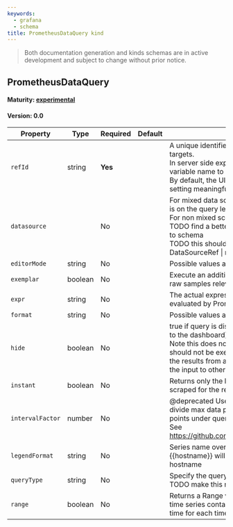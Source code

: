 ```yaml
---
keywords:
  - grafana
  - schema
title: PrometheusDataQuery kind
---
```

> Both documentation generation and kinds schemas are in active development and subject to change without prior notice.

## PrometheusDataQuery

#### Maturity: [experimental](../../../maturity/#experimental)
#### Version: 0.0



| Property         | Type    | Required | Default | Description                                                                                                                                                                                                                                             |
|------------------|---------|----------|---------|---------------------------------------------------------------------------------------------------------------------------------------------------------------------------------------------------------------------------------------------------------|
| `refId`          | string  | **Yes**  |         | A unique identifier for the query within the list of targets.<br/>In server side expressions, the refId is used as a variable name to identify results.<br/>By default, the UI will assign A->Z; however setting meaningful names may be useful.        |
| `datasource`     |         | No       |         | For mixed data sources the selected datasource is on the query level.<br/>For non mixed scenarios this is undefined.<br/>TODO find a better way to do this ^ that's friendly to schema<br/>TODO this shouldn't be unknown but DataSourceRef &#124; null |
| `editorMode`     | string  | No       |         | Possible values are: `code`, `builder`.                                                                                                                                                                                                                 |
| `exemplar`       | boolean | No       |         | Execute an additional query to identify interesting raw samples relevant for the given expr                                                                                                                                                             |
| `expr`           | string  | No       |         | The actual expression/query that will be evaluated by Prometheus                                                                                                                                                                                        |
| `format`         | string  | No       |         | Possible values are: `time_series`, `table`, `heatmap`.                                                                                                                                                                                                 |
| `hide`           | boolean | No       |         | true if query is disabled (ie should not be returned to the dashboard)<br/>Note this does not always imply that the query should not be executed since<br/>the results from a hidden query may be used as the input to other queries (SSE etc)          |
| `instant`        | boolean | No       |         | Returns only the latest value that Prometheus has scraped for the requested time series                                                                                                                                                                 |
| `intervalFactor` | number  | No       |         | @deprecated Used to specify how many times to divide max data points by. We use max data points under query options<br/>See https://github.com/grafana/grafana/issues/48081                                                                             |
| `legendFormat`   | string  | No       |         | Series name override or template. Ex. {{hostname}} will be replaced with label value for hostname                                                                                                                                                       |
| `queryType`      | string  | No       |         | Specify the query flavor<br/>TODO make this required and give it a default                                                                                                                                                                              |
| `range`          | boolean | No       |         | Returns a Range vector, comprised of a set of time series containing a range of data points over time for each time series                                                                                                                              |


